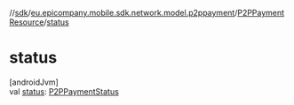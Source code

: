 //[sdk](../../../index.md)/[eu.epicompany.mobile.sdk.network.model.p2ppayment](../index.md)/[P2PPaymentResource](index.md)/[status](status.md)

# status

[androidJvm]\
val [status](status.md): [P2PPaymentStatus](../../eu.epicompany.mobile.sdk.domain.model.p2ppayments/-p2-p-payment-status/index.md)
